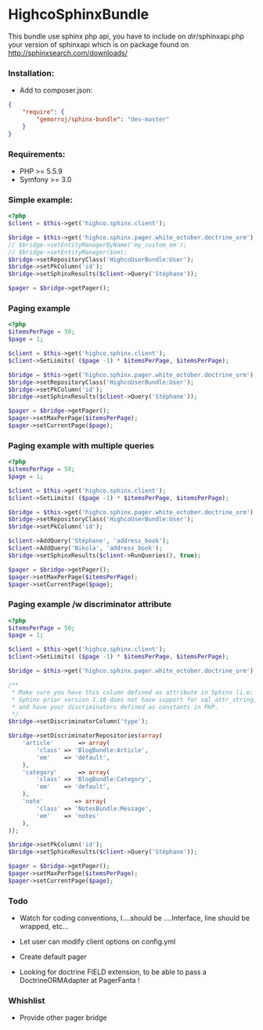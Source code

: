 HighcoSphinxBundle
==================

This bundle use sphinx php api, you have to include on *dir*/sphinxapi.php your version of sphinxapi which is on package found on http://sphinxsearch.com/downloads/


### Installation:

- Add to composer.json:

```json
{
    "require": {
        "gemorroj/sphinx-bundle": "dev-master"
    }
}
```

### Requirements:

- PHP >= 5.5.9
- Symfony >= 3.0


### Simple example:

```php
<?php
$client = $this->get('highco.sphinx.client');

$bridge = $this->get('highco.sphinx.pager.white_october.doctrine_orm');
// $bridge->setEntityManagerByName('my_custom_em');
// $bridge->setEntityManager($em);
$bridge->setRepositoryClass('HighcoUserBundle:User');
$bridge->setPkColumn('id');
$bridge->setSphinxResults($client->Query('Stéphane'));

$pager = $bridge->getPager();
```


### Paging example

```php
<?php
$itemsPerPage = 50;
$page = 1;

$client = $this->get('highco.sphinx.client');
$client->SetLimits( ($page -1) * $itemsPerPage, $itemsPerPage);

$bridge = $this->get('highco.sphinx.pager.white_october.doctrine_orm');
$bridge->setRepositoryClass('HighcoUserBundle:User');
$bridge->setPkColumn('id');
$bridge->setSphinxResults($client->Query('Stéphane'));

$pager = $bridge->getPager();
$pager->setMaxPerPage($itemsPerPage);
$pager->setCurrentPage($page);
```

### Paging example with multiple queries

```php
<?php
$itemsPerPage = 50;
$page = 1;

$client = $this->get('highco.sphinx.client');
$client->SetLimits( ($page -1) * $itemsPerPage, $itemsPerPage);

$bridge = $this->get('highco.sphinx.pager.white_october.doctrine_orm');
$bridge->setRepositoryClass('HighcoUserBundle:User');
$bridge->setPkColumn('id');

$client->AddQuery('Stéphane', 'address_book');
$client->AddQuery('Nikola', 'address_book');
$bridge->setSphinxResults($client->RunQueries(), true);

$pager = $bridge->getPager();
$pager->setMaxPerPage($itemsPerPage);
$pager->setCurrentPage($page);
```

### Paging example /w discriminator attribute

```php
<?php
$itemsPerPage = 50;
$page = 1;

$client = $this->get('highco.sphinx.client');
$client->SetLimits( ($page -1) * $itemsPerPage, $itemsPerPage);

$bridge = $this->get('highco.sphinx.pager.white_october.doctrine_orm');

/**
 * Make sure you have this column defined as attribute in Sphinx (i.e: sql_attr_string = type).
 * Sphinx prior version 1.10 does not have support for sql_attr_string, but you can use sql_attr_uint
 * and have your discriminators defined as constants in PHP.
 */
$bridge->setDiscriminatorColumn('type');

$bridge->setDiscriminatorRepositories(array(
    'article'       => array(
        'class' => 'BlogBundle:Article',
        'em'    => 'default',
    ),
    'category'      => array(
        'class' => 'BlogBundle:Category',
        'em'    => 'default',
    ),
    'note'         => array(
        'class' => 'NotesBundle:Message',
        'em'    => 'notes'
    ),
));

$bridge->setPkColumn('id');
$bridge->setSphinxResults($client->Query('Stéphane'));

$pager = $bridge->getPager();
$pager->setMaxPerPage($itemsPerPage);
$pager->setCurrentPage($page);
```

### Todo

- Watch for coding conventions, I....should be ....Interface, line should be wrapped, etc...
- Let user can modify client options on config.yml
- Create default pager

- Looking for doctrine FIELD extension, to be able to pass a DoctrineORMAdapter at PagerFanta !

### Whishlist

- Provide other pager bridge
